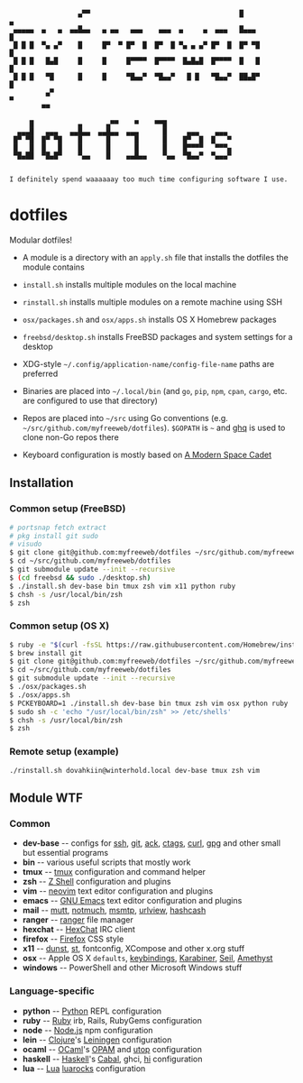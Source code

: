```
                                                                             
                 ▄▀▀                                     █                  ▄
 ▄▄▄▄▄  ▄   ▄  ▄▄█▄▄   ▄ ▄▄   ▄▄▄    ▄▄▄  ▄     ▄  ▄▄▄   █▄▄▄              █ 
 █ █ █  ▀▄ ▄▀    █     █▀  ▀ █▀  █  █▀  █ ▀▄ ▄ ▄▀ █▀  █  █▀ ▀█            █  
 █ █ █   █▄█     █     █     █▀▀▀▀  █▀▀▀▀  █▄█▄█  █▀▀▀▀  █   █           █   
 █ █ █   ▀█      █     █     ▀█▄▄▀  ▀█▄▄▀   █ █   ▀█▄▄▀  ██▄█▀          █    
         ▄▀                                                            ▀     
        ▀▀                                                                   
                                                        
     █           ▄      ▄▀▀    ▀    ▀▀█                 
  ▄▄▄█   ▄▄▄   ▄▄█▄▄  ▄▄█▄▄  ▄▄▄      █     ▄▄▄    ▄▄▄  
 █▀ ▀█  █▀ ▀█    █      █      █      █    █▀  █  █   ▀ 
 █   █  █   █    █      █      █      █    █▀▀▀▀   ▀▀▀▄ 
 ▀█▄██  ▀█▄█▀    ▀▄▄    █    ▄▄█▄▄    ▀▄▄  ▀█▄▄▀  ▀▄▄▄▀ 
                                                        

I definitely spend waaaaaay too much time configuring software I use.

```

# dotfiles

Modular dotfiles!

- A module is a directory with an `apply.sh` file that installs the dotfiles the module contains
- `install.sh` installs multiple modules on the local machine
- `rinstall.sh` installs multiple modules on a remote machine using SSH
- `osx/packages.sh` and `osx/apps.sh` installs OS X Homebrew packages
- `freebsd/desktop.sh` installs FreeBSD packages and system settings for a desktop

- XDG-style `~/.config/application-name/config-file-name` paths are preferred
- Binaries are placed into `~/.local/bin` (and `go`, `pip`, `npm`, `cpan`, `cargo`, etc. are configured to use that directory)
- Repos are placed into `~/src` using Go conventions (e.g. `~/src/github.com/myfreeweb/dotfiles`). `$GOPATH` is `~` and [ghq] is used to clone non-Go repos there
- Keyboard configuration is mostly based on [A Modern Space Cadet]

[ghq]: https://github.com/motemen/ghq
[A Modern Space Cadet]: http://stevelosh.com/blog/2012/10/a-modern-space-cadet/

## Installation

### Common setup (FreeBSD)

```bash
# portsnap fetch extract
# pkg install git sudo
# visudo
$ git clone git@github.com:myfreeweb/dotfiles ~/src/github.com/myfreeweb/dotfiles
$ cd ~/src/github.com/myfreeweb/dotfiles
$ git submodule update --init --recursive
$ (cd freebsd && sudo ./desktop.sh)
$ ./install.sh dev-base bin tmux zsh vim x11 python ruby
$ chsh -s /usr/local/bin/zsh
$ zsh
```

### Common setup (OS X)

```bash
$ ruby -e "$(curl -fsSL https://raw.githubusercontent.com/Homebrew/install/master/install)"
$ brew install git
$ git clone git@github.com:myfreeweb/dotfiles ~/src/github.com/myfreeweb/dotfiles
$ cd ~/src/github.com/myfreeweb/dotfiles
$ git submodule update --init --recursive
$ ./osx/packages.sh
$ ./osx/apps.sh
$ PCKEYBOARD=1 ./install.sh dev-base bin tmux zsh vim osx python ruby
$ sudo sh -c 'echo "/usr/local/bin/zsh" >> /etc/shells'
$ chsh -s /usr/local/bin/zsh
$ zsh
```

### Remote setup (example)

    ./rinstall.sh dovahkiin@winterhold.local dev-base tmux zsh vim

## Module WTF

### Common

- **dev-base** -- configs for [ssh], [git], [ack], [ctags], [curl], [gpg] and other small but essential programs
- **bin** -- various useful scripts that mostly work
- **tmux** -- [tmux] configuration and command helper
- **zsh** -- [Z Shell] configuration and plugins
- **vim** -- [neovim] text editor configuration and plugins
- **emacs** -- [GNU Emacs] text editor configuration and plugins
- **mail** -- [mutt], [notmuch], [msmtp], [urlview], [hashcash]
- **ranger** -- [ranger] file manager
- **hexchat** -- [HexChat] IRC client
- **firefox** -- [Firefox] CSS style
- **x11** -- [dunst], [st], fontconfig, XCompose and other x.org stuff
- **osx** -- Apple OS X `defaults`, [keybindings], [Karabiner], [Seil], [Amethyst]
- **windows** -- PowerShell and other Microsoft Windows stuff

[ssh]: http://www.openssh.com
[git]: http://git-scm.com
[ack]: http://beyondgrep.com
[ctags]: http://ctags.sourceforge.net
[curl]: http://curl.haxx.se
[gpg]: https://www.gnupg.org
[tmux]: http://tmux.sourceforge.net
[Z Shell]: http://zsh.sourceforge.net
[neovim]: https://github.com/neovim/neovim
[GNU Emacs]: https://www.gnu.org/software/emacs/
[keybindings]: https://github.com/ttscoff/KeyBindings
[Karabiner]: https://pqrs.org/osx/karabiner/index.html.en
[Seil]: https://pqrs.org/osx/karabiner/seil.html.en
[Amethyst]: https://github.com/ianyh/Amethyst
[mutt]: http://www.mutt.org
[notmuch]: http://notmuchmail.org
[msmtp]: https://wiki.archlinux.org/index.php/MSMTP
[urlview]: https://github.com/sigpipe/urlview
[hashcash]: http://hashcash.org
[dunst]: https://github.com/knopwob/dunst
[st]: http://st.suckless.org/
[ranger]: http://ranger.nongnu.org/
[HexChat]: https://hexchat.github.io/
[Firefox]: https://www.mozilla.org/en-US/firefox/desktop/

### Language-specific

- **python** -- [Python] REPL configuration
- **ruby** -- [Ruby] irb, Rails, RubyGems configuration
- **node** -- [Node.js] npm configuration
- **lein** -- [Clojure]'s [Leiningen] configuration
- **ocaml** -- [OCaml]'s [OPAM] and [utop] configuration
- **haskell** -- [Haskell]'s [Cabal], ghci, [hi] configuration
- **lua** -- [Lua] [luarocks] configuration

[Python]: https://www.python.org
[Ruby]: https://www.ruby-lang.org/en/
[Node.js]: https://nodejs.org/en/
[Clojure]: http://clojure.org
[Leiningen]: http://leiningen.org
[OCaml]: https://ocaml.org
[OPAM]: https://opam.ocaml.org
[utop]: https://github.com/diml/utop
[Haskell]: https://www.haskell.org
[Cabal]: https://www.haskell.org/cabal/
[hi]: https://github.com/fujimura/hi
[Lua]: http://www.lua.org
[luarocks]: https://rocks.moonscript.org
